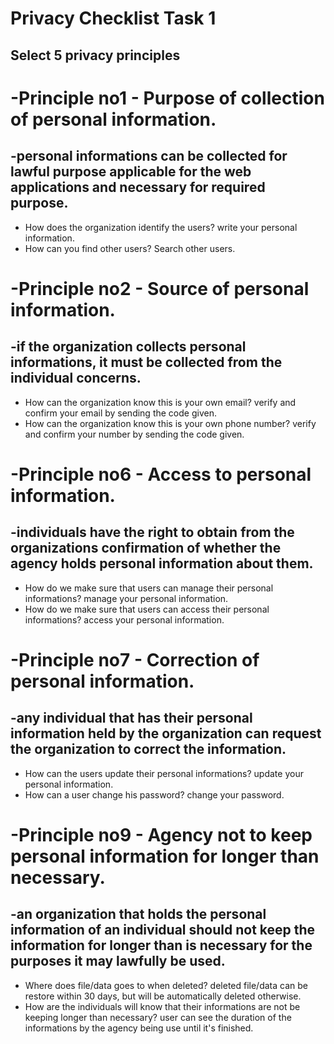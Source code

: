 # Privacy Checklist Task 1 


## Select 5 privacy principles 

# -Principle no1 - Purpose of collection of personal information.
 ## -personal informations can be collected for lawful purpose applicable for the web applications and necessary for required purpose.

 - How does the organization identify the users?
 write your personal information.
 - How can you find other users?
 Search other users.

# -Principle no2 - Source of personal information.
 ## -if the organization collects personal informations, it must be collected from the individual concerns.

 - How can the organization know this is your own email?
 verify and confirm your email by sending the code given.
 - How can the organization know this is your own phone number?
 verify and confirm your number by sending the code given.

# -Principle no6 - Access to personal information.
 ## -individuals have the right to obtain from the organizations confirmation of whether the agency holds personal information about them.
 
 - How do we make sure that users can manage their personal informations?
 manage your personal information.
 - How do we make sure that users can access their personal informations?
 access your personal information.

# -Principle no7 - Correction of personal information.
 ## -any individual that has their personal information held by the organization can request the organization to correct the information.

 - How can the users update their personal informations?
 update your personal information.
 - How can a user change his password?
 change your password.

# -Principle no9 - Agency not to keep personal information for longer than necessary.
 ## -an organization that holds the personal information of an individual should not keep the information for longer than is necessary for the purposes it may lawfully be used.

 - Where does file/data goes to when deleted?
 deleted file/data can be restore within 30 days, but will be automatically deleted otherwise.
 - How are the individuals will know that their informations are not be keeping longer than necessary?
 user can see the duration of the informations by the agency being use until it's finished.






